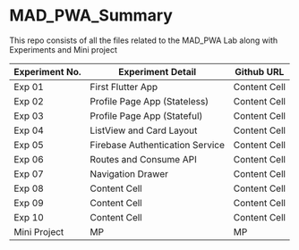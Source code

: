 # MAD_PWA_Summary
This repo consists of all the files related to the MAD_PWA Lab along with Experiments and Mini project

<div align = center>

| Experiment No.  | Experiment Detail | Github URL |
| ------------- | ------------- | ------------- |
| Exp 01  |  First Flutter App  | Content Cell  |
| Exp 02  | Profile Page App (Stateless)  | Content Cell  |
| Exp 03  | Profile Page App (Stateful) | Content Cell  |
| Exp 04  | ListView and Card Layout  | Content Cell  |
| Exp 05  | Firebase Authentication Service  | Content Cell  |
| Exp 06  |  Routes and Consume API  | Content Cell  |
| Exp 07  | Navigation Drawer  | Content Cell  |
| Exp 08  | Content Cell  | Content Cell  |
| Exp 09  | Content Cell  | Content Cell  |
| Exp 10  | Content Cell  | Content Cell  |
| Mini Project  | MP  | MP  |
  
</div>


